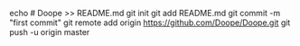 echo # Doope >> README.md
git init
git add README.md
git commit -m "first commit"
git remote add origin https://github.com/Doope/Doope.git
git push -u origin master

